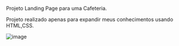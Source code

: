 Projeto Landing Page para uma Cafeteria.

Projeto realizado apenas para expandir meus conhecimentos usando HTML,CSS.


![image](https://github.com/Maarola/Landing-Page-Coffee/assets/126696230/8e6a7196-7780-4120-89e5-fa7dd8f4ab06)
